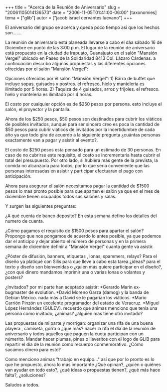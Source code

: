 +++
title = "Acerca de la Reunión de Aniversario"
slug = "20061105014136573"
date = "2006-11-05T01:41:00-06:00"
[taxonomies]
tema = ["glib"]
autor = ["jacob israel cervantes luevano"]
+++

El aniversario del grupo se acerca y queda poco tiempo así que los
hechos son…….

<!-- more -->
La reunión de aniversario está planeada llevarse a cabo el dáa sábado 16
de Diciembre en punto de las 3:00 p.m. El lugar de la reunión de
aniversario está propuesto en la ciudad de Irapuato, Guanajuato en el
salón "Mansión Vergel" ubicado en Paseo de la Solidaridad 8413 Col.
Lázaro Cárdenas. a continuación describo algunas propuestas y las
diferentes opciones ofrecidas por el salón "Mansión Vergel":

Opciones ofrecidas por el salón "Mansión Vergel": 1) Barra de buffet que
incluye sopas, guisados y postres. el refresco, hielo y manteleria es
ilimitado por 5 horas. 2) Taquiza de 4 guisados, arroz y frijoles. el
refresco. hielo y manteleria es ilimitado por 4 horas.

El costo por cualquier opción es de $250 pesos por persona. esto incluye
el salón, el proyector y la pantalla.

Ahora de los $250 pesos, $50 pesos son destinados para cubrir los
viáticos de posibles invitados, aunque para ser sincero creo es poca la
cantidad de $50 pesos para cubrir viáticos de invitados por la
incertidumbre de cada año ya que todo gira de acuerdo a la siguiente
pregunta ¿cuántas personas exactamente van a pagar y asistir al evento?.

El costo de $250 pesos esta pensado para un estimado de 30 personas. En
caso de no cubrirse este requisito, el costo se incrementaria hasta
cubrir el total del presupuesto. Por otro lado, si hubiera más gente de
la prevista, la comida no alcanzaría para todos, por lo que seria
conveniente que las personas interesadas en asistir y participar
efectuaran el pago con anticipación.

Ahora para asegurar el salón necesitamos pagar la cantidad de $1500
pesos lo mas pronto posible para que aparten el salón ya que en el mes
de diciembre tienen ocupados todos sus salones y salas.

Y surgen las siguientes preguntas:

¿A qué cuenta de banco deposito? En esta semana defino los detalles del
numero de cuenta.

¿Cómo pagamos el requisito de $1500 pesos para apartar el salón?
Propongo que nos pongamos de acuerdo lo antes posible, ya que podemos
dar el anticipo y dejar abierto el número de personas y en la primera
semana de diciembre definir a "Mansión Vergel" cuanta gente va asistir.

¿Póster de difusión, banners, etiquetas , lonas, spammers, relays? Para
el diseño ya platiqué con Silis para que lleve a cabo esta tarea.¿ideas?
para el texto y diseño son bienvenidas o ¿quién más quiere participar en
el diseño?, ¿con qué dinero mandamos imprimir una o varias lonas o
volantes y posters?

¿Invitados? por mi parte han aceptado asistir: *Gerardo Marin
ex-bugmaster de evolution. *David Moreno Garza (damog) y la banda de
Debian México. nada más a David se le pagarían los viáticos. *Mario
Carrión Pinzón un excelente programador del estado de Veracruz. *Miguel
López Hernández (GULEV). recuerdo que animas menciono que tenia una
persona como invitado, ¿animas? ¿alguien mas tiene otro invitado?

Las propuestas de mi parte y morrigan: organizar una rifa de una buena
playera , camiseta, gorra o ¿que más? hacer la rifa el día de la reunión
de aniversario y todos aquellos que paguen la cuota participan con un
númerito. Mandar hacer plumas, pines o llaveritos con el logo de GLIB
para repartir el dia de la reunión como recuerdo conmemorativo. ¿Cómo
sacamos dinero para esto?

Como menciono animas "trabajo en equipo…" así que por lo pronto es lo
que he propuesto, ahora lo más importante ¿Qué opinan?, ¿quién o quiénes
van ayudar en todo esto?, ¿qué ideas o propuestas tienen?, ¿qué más hace
falta?, ¿soluciones?

Saludos a todos.
